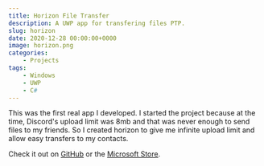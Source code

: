 ```yaml
---
title: Horizon File Transfer
description: A UWP app for transfering files PTP.
slug: horizon
date: 2020-12-28 00:00:00+0000
image: horizon.png
categories:
    - Projects
tags:
    - Windows
    - UWP
    - C#
---
```

This was the first real app I developed. I started the project because at the time, Discord's upload limit was 8mb and that was never enough to send files to my friends. So I created horizon to give me infinite upload limit and allow easy transfers to my contacts.

Check it out on [GitHub](https://github.com/EpsiRho/Horizon?tab=readme-ov-file) or the [Microsoft Store](https://apps.microsoft.com/detail/9NLF1LS7Q6J6?hl=en-US&gl=US).

